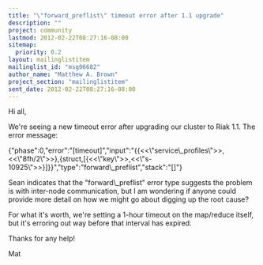 ```yaml
---
title: "\"forward_preflist\" timeout error after 1.1 upgrade"
description: ""
project: community
lastmod: 2012-02-22T08:27:16-08:00
sitemap:
  priority: 0.2
layout: mailinglistitem
mailinglist_id: "msg06682"
author_name: "Matthew A. Brown"
project_section: "mailinglistitem"
sent_date: 2012-02-22T08:27:16-08:00
---
```



Hi all,

We're seeing a new timeout error after upgrading our cluster to Riak
1.1. The error message:

{"phase":0,"error":"[timeout]","input":"{{&lt;&lt;\\"service\\_profiles\\"&gt;&gt;,&lt;&lt;\\"8fh/2\\"&gt;&gt;},{struct,[{&lt;&lt;\\"key\\"&gt;&gt;,&lt;&lt;\\"s-10925\\"&gt;&gt;}]}}","type":"forward\\_preflist","stack":"[]"}

Sean indicates that the "forward\\_preflist" error type suggests the
problem is with inter-node communication, but I am wondering if anyone
could provide more detail on how we might go about digging up the root
cause?

For what it's worth, we're setting a 1-hour timeout on the map/reduce
itself, but it's erroring out way before that interval has expired.

Thanks for any help!

Mat

